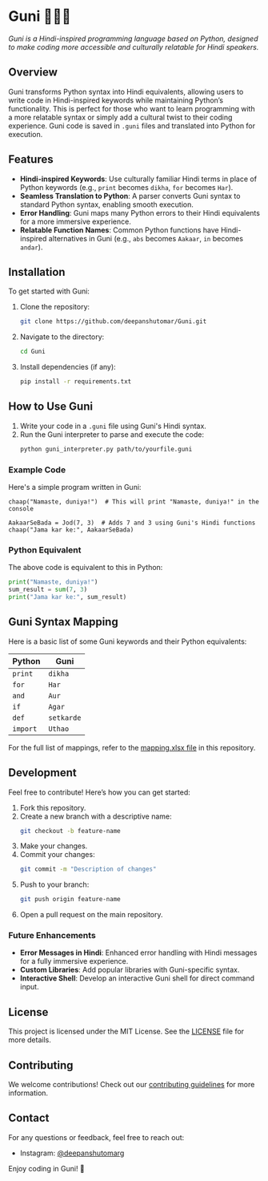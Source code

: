 # Guni 🐍🇮🇳  
*Guni is a Hindi-inspired programming language based on Python, designed to make coding more accessible and culturally relatable for Hindi speakers.*

## Overview
Guni transforms Python syntax into Hindi equivalents, allowing users to write code in Hindi-inspired keywords while maintaining Python’s functionality. This is perfect for those who want to learn programming with a more relatable syntax or simply add a cultural twist to their coding experience. Guni code is saved in `.guni` files and translated into Python for execution.

## Features
- **Hindi-inspired Keywords**: Use culturally familiar Hindi terms in place of Python keywords (e.g., `print` becomes `dikha`, `for` becomes `Har`).
- **Seamless Translation to Python**: A parser converts Guni syntax to standard Python syntax, enabling smooth execution.
- **Error Handling**: Guni maps many Python errors to their Hindi equivalents for a more immersive experience.
- **Relatable Function Names**: Common Python functions have Hindi-inspired alternatives in Guni (e.g., `abs` becomes `Aakaar`, `in` becomes `andar`).

## Installation
To get started with Guni:
1. Clone the repository:
   ```bash
   git clone https://github.com/deepanshutomar/Guni.git
   ```
2. Navigate to the directory:
   ```bash
   cd Guni
   ```
3. Install dependencies (if any):
   ```bash
   pip install -r requirements.txt
   ```

## How to Use Guni
1. Write your code in a `.guni` file using Guni's Hindi syntax.
2. Run the Guni interpreter to parse and execute the code:
   ```bash
   python guni_interpreter.py path/to/yourfile.guni
   ```

### Example Code
Here's a simple program written in Guni:
```guni
chaap("Namaste, duniya!")  # This will print "Namaste, duniya!" in the console

AakaarSeBada = Jod(7, 3)  # Adds 7 and 3 using Guni's Hindi functions
chaap("Jama kar ke:", AakaarSeBada)
```

### Python Equivalent
The above code is equivalent to this in Python:
```python
print("Namaste, duniya!")
sum_result = sum(7, 3)
print("Jama kar ke:", sum_result)
```

## Guni Syntax Mapping
Here is a basic list of some Guni keywords and their Python equivalents:

| Python            | Guni             |
|-------------------|------------------|
| `print`           | `dikha`          |
| `for`             | `Har`            |
| `and`             | `Aur`            |
| `if`              | `Agar`           |
| `def`             | `setkarde`       |
| `import`          | `Uthao`          |

For the full list of mappings, refer to the [mapping.xlsx file](./mapping.xlsx) in this repository.

## Development
Feel free to contribute! Here’s how you can get started:
1. Fork this repository.
2. Create a new branch with a descriptive name:
   ```bash
   git checkout -b feature-name
   ```
3. Make your changes.
4. Commit your changes:
   ```bash
   git commit -m "Description of changes"
   ```
5. Push to your branch:
   ```bash
   git push origin feature-name
   ```
6. Open a pull request on the main repository.

### Future Enhancements
- **Error Messages in Hindi**: Enhanced error handling with Hindi messages for a fully immersive experience.
- **Custom Libraries**: Add popular libraries with Guni-specific syntax.
- **Interactive Shell**: Develop an interactive Guni shell for direct command input.

## License
This project is licensed under the MIT License. See the [LICENSE](./LICENSE) file for more details.

## Contributing
We welcome contributions! Check out our [contributing guidelines](./CONTRIBUTING.md) for more information.

## Contact
For any questions or feedback, feel free to reach out:
- Instagram: [@deepanshutomarg](https://instagram.com/deepanshutomarg)

Enjoy coding in Guni! 🎉 
